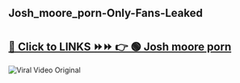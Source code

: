 
 ## Josh_moore_porn-Only-Fans-Leaked

# <h2><a href="https://clipsfans.com/Josh_moore_porn&ref=git">🔗 Click to LINKS ⏩⏩ 👉 🟢 Josh moore porn </a></h2>

<a href="https://clipsfans.com/Josh_moore_porn&ref=git" rel="nofollow" data-target="animated-image.originalLink"><img src="https://i.ibb.co.com/xMMVF88/686577567.gif" alt="Viral Video Original" style="max-width: 100%; display: inline-block;" data-target="animated-image.originalImage"></a>
